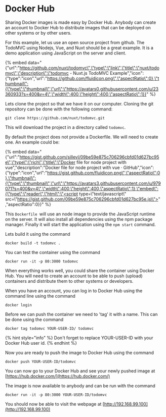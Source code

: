 # Docker Hub

Sharing Docker images is made easy by Docker Hub. Anybody can create an account to Docker Hub to distribute images that can be deployed on other systems or by other users. 

For this example, let us use an open source project from github. The TodoMVC using Nodejs, Vue, and Nuxt should be a great example. It is a demo application using JavaScript on the server and client. 

{% embed data="{\"url\":\"https://github.com/nuxt/todomvc\",\"type\":\"link\",\"title\":\"nuxt/todomvc\",\"description\":\"todomvc - Nuxt.js TodoMVC Example\",\"icon\":{\"type\":\"icon\",\"url\":\"https://github.com/fluidicon.png\",\"aspectRatio\":0},\"thumbnail\":{\"type\":\"thumbnail\",\"url\":\"https://avatars0.githubusercontent.com/u/23360933?s=400&v=4\",\"width\":400,\"height\":400,\"aspectRatio\":1}}" %}

Lets clone the project so that we have it on our computer. Cloning the git repository can be done with the following command: 

```text
git clone https://github.com/nuxt/todomvc.git
```

This will download the project in a directory called `todomvc`.

By default the project does not provide a Dockerfile. We will need to create one. An example could be:

{% embed data="{\"url\":\"https://gist.github.com/sillevl/09be59e875c706296cbfd01d627bc95e\",\"type\":\"rich\",\"title\":\"Docker file for node project with vue\",\"description\":\"Docker file for node project with vue · GitHub\",\"icon\":{\"type\":\"icon\",\"url\":\"https://gist.github.com/fluidicon.png\",\"aspectRatio\":0},\"thumbnail\":{\"type\":\"thumbnail\",\"url\":\"https://avatars3.githubusercontent.com/u/979071?s=400&v=4\",\"width\":400,\"height\":400,\"aspectRatio\":1},\"embed\":{\"type\":\"reader\",\"html\":\"<script type=\\"text/javascript\\" src=\\"https://gist.github.com/09be59e875c706296cbfd01d627bc95e.js\\"></script>\",\"aspectRatio\":0}}" %}

This `Dockerfile `will use an node image to provide the JavaScript runtime on the server. It will also install all dependencies using the npm package manager. Finally it will start the application using the `npm start` command.

Lets build it using the command

```text
docker build -t todomvc .
```

You can test the container using the command

```text
docker run -it -p 80:3000 todomvc
```

When everything works well, you could share the container using Docker Hub. You will need to create an account to be able to push \(upload\) containers and distribute them to other systems or developers.

When you have an account, you can log in to Docker Hub using the command line using the command

```text
docker login
```

Before we can push the container we need to 'tag' it with a name. This can be done using the command

```text
docker tag todomvc YOUR-USER-ID/ todomvc
```

{% hint style="info" %}
Don't forget to replace YOUR-USER-ID with your Docker Hub user id.
{% endhint %}

Now you are ready to push the image to Docker Hub using the command

```text
docker push YOUR-USER-ID/todomvc
```

You can now go to your Docker Hub and see your newly pushed image at [https://hub.docker.com/](https://hub.docker.com/)

The image is now available to anybody and can be run with the command

```text
docker run -it -p 80:3000 YOUR-USER-ID/todomvc
```

You should now be able to visit the webpage at [http://192.168.99.100](http://192.168.99.100)

